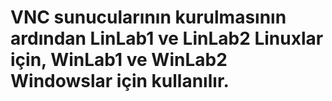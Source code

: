 # VNC sunucularının kurulmasının ardından LinLab1 ve LinLab2 Linuxlar için, WinLab1 ve WinLab2 Windowslar için kullanılır.
